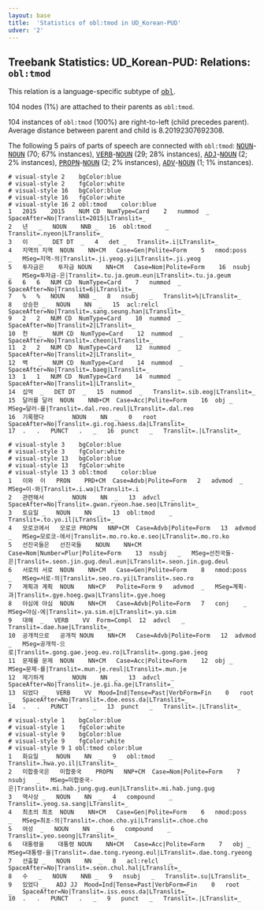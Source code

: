 ```yaml
---
layout: base
title:  'Statistics of obl:tmod in UD_Korean-PUD'
udver: '2'
---
```


## Treebank Statistics: UD_Korean-PUD: Relations: `obl:tmod`

This relation is a language-specific subtype of <tt><a href="ko_pud-dep-obl.html">obl</a></tt>.

104 nodes (1%) are attached to their parents as `obl:tmod`.

104 instances of `obl:tmod` (100%) are right-to-left (child precedes parent).
Average distance between parent and child is 8.20192307692308.

The following 5 pairs of parts of speech are connected with `obl:tmod`: <tt><a href="ko_pud-pos-NOUN.html">NOUN</a></tt>-<tt><a href="ko_pud-pos-NOUN.html">NOUN</a></tt> (70; 67% instances), <tt><a href="ko_pud-pos-VERB.html">VERB</a></tt>-<tt><a href="ko_pud-pos-NOUN.html">NOUN</a></tt> (29; 28% instances), <tt><a href="ko_pud-pos-ADJ.html">ADJ</a></tt>-<tt><a href="ko_pud-pos-NOUN.html">NOUN</a></tt> (2; 2% instances), <tt><a href="ko_pud-pos-PROPN.html">PROPN</a></tt>-<tt><a href="ko_pud-pos-NOUN.html">NOUN</a></tt> (2; 2% instances), <tt><a href="ko_pud-pos-ADV.html">ADV</a></tt>-<tt><a href="ko_pud-pos-NOUN.html">NOUN</a></tt> (1; 1% instances).


~~~ conllu
# visual-style 2	bgColor:blue
# visual-style 2	fgColor:white
# visual-style 16	bgColor:blue
# visual-style 16	fgColor:white
# visual-style 16 2 obl:tmod	color:blue
1	2015	2015	NUM	CD	NumType=Card	2	nummod	_	SpaceAfter=No|Translit=2015|LTranslit=_
2	년	_	NOUN	NNB	_	16	obl:tmod	_	Translit=.nyeon|LTranslit=_
3	이	_	DET	DT	_	4	det	_	Translit=.i|LTranslit=_
4	지역의	지역	NOUN	NN+CM	Case=Gen|Polite=Form	5	nmod:poss	_	MSeg=지역-의|Translit=.ji.yeog.yi|LTranslit=.ji.yeog
5	투자금은	투자금	NOUN	NN+CM	Case=Nom|Polite=Form	16	nsubj	_	MSeg=투자금-은|Translit=.tu.ja.geum.eun|LTranslit=.tu.ja.geum
6	6	6	NUM	CD	NumType=Card	7	nummod	_	SpaceAfter=No|Translit=6|LTranslit=_
7	%	%	NOUN	NNB	_	8	nsubj	_	Translit=%|LTranslit=_
8	상승한	_	NOUN	NN	_	15	acl:relcl	_	SpaceAfter=No|Translit=.sang.seung.han|LTranslit=_
9	2	2	NUM	CD	NumType=Card	10	nummod	_	SpaceAfter=No|Translit=2|LTranslit=_
10	천	_	NUM	CD	NumType=Card	12	nummod	_	SpaceAfter=No|Translit=.cheon|LTranslit=_
11	2	2	NUM	CD	NumType=Card	12	nummod	_	SpaceAfter=No|Translit=2|LTranslit=_
12	백	_	NUM	CD	NumType=Card	14	nummod	_	SpaceAfter=No|Translit=.baeg|LTranslit=_
13	1	1	NUM	CD	NumType=Card	14	nummod	_	SpaceAfter=No|Translit=1|LTranslit=_
14	십억	_	DET	DT	_	15	nummod	_	Translit=.sib.eog|LTranslit=_
15	달러를	달러	NOUN	NNB+CM	Case=Acc|Polite=Form	16	obj	_	MSeg=달러-를|Translit=.dal.reo.reul|LTranslit=.dal.reo
16	기록했다	_	NOUN	NN	_	0	root	_	SpaceAfter=No|Translit=.gi.rog.haess.da|LTranslit=_
17	.	.	PUNCT	.	_	16	punct	_	Translit=.|LTranslit=_

~~~


~~~ conllu
# visual-style 3	bgColor:blue
# visual-style 3	fgColor:white
# visual-style 13	bgColor:blue
# visual-style 13	fgColor:white
# visual-style 13 3 obl:tmod	color:blue
1	이와	이	PRON	PRD+CM	Case=Advb|Polite=Form	2	advmod	_	MSeg=이-와|Translit=.i.wa|LTranslit=.i
2	관련해서	_	NOUN	NN	_	13	advcl	_	SpaceAfter=No|Translit=.gwan.ryeon.hae.seo|LTranslit=_
3	토요일	_	NOUN	NN	_	13	obl:tmod	_	Translit=.to.yo.il|LTranslit=_
4	모로코에서	모로코	PROPN	NNP+CM	Case=Advb|Polite=Form	13	advmod	_	MSeg=모로코-에서|Translit=.mo.ro.ko.e.seo|LTranslit=.mo.ro.ko
5	선진국들은	선진국들	NOUN	NN+CM	Case=Nom|Number=Plur|Polite=Form	13	nsubj	_	MSeg=선진국들-은|Translit=.seon.jin.gug.deul.eun|LTranslit=.seon.jin.gug.deul
6	서로의	서로	NOUN	NN+CM	Case=Gen|Polite=Form	8	nmod:poss	_	MSeg=서로-의|Translit=.seo.ro.yi|LTranslit=.seo.ro
7	계획과	계획	NOUN	NN+CP	Polite=Form	9	advmod	_	MSeg=계획-과|Translit=.gye.hoeg.gwa|LTranslit=.gye.hoeg
8	야심에	야심	NOUN	NN+CM	Case=Advb|Polite=Form	7	conj	_	MSeg=야심-에|Translit=.ya.sim.e|LTranslit=.ya.sim
9	대해	_	VERB	VV	Form=Compl	12	advcl	_	Translit=.dae.hae|LTranslit=_
10	공개적으로	공개적	NOUN	NN+CM	Case=Advb|Polite=Form	12	advmod	_	MSeg=공개적-으로|Translit=.gong.gae.jeog.eu.ro|LTranslit=.gong.gae.jeog
11	문제를	문제	NOUN	NN+CM	Case=Acc|Polite=Form	12	obj	_	MSeg=문제-를|Translit=.mun.je.reul|LTranslit=.mun.je
12	제기하게	_	NOUN	NN	_	13	advcl	_	SpaceAfter=No|Translit=.je.gi.ha.ge|LTranslit=_
13	되었다	_	VERB	VV	Mood=Ind|Tense=Past|VerbForm=Fin	0	root	_	SpaceAfter=No|Translit=.doe.eoss.da|LTranslit=_
14	.	.	PUNCT	.	_	13	punct	_	Translit=.|LTranslit=_

~~~


~~~ conllu
# visual-style 1	bgColor:blue
# visual-style 1	fgColor:white
# visual-style 9	bgColor:blue
# visual-style 9	fgColor:white
# visual-style 9 1 obl:tmod	color:blue
1	화요일	_	NOUN	NN	_	9	obl:tmod	_	Translit=.hwa.yo.il|LTranslit=_
2	미합중국은	미합중국	PROPN	NNP+CM	Case=Nom|Polite=Form	7	nsubj	_	MSeg=미합중국-은|Translit=.mi.hab.jung.gug.eun|LTranslit=.mi.hab.jung.gug
3	역사상	_	NOUN	NN	_	4	compound	_	Translit=.yeog.sa.sang|LTranslit=_
4	최초의	최초	NOUN	NN+CM	Case=Gen|Polite=Form	6	nmod:poss	_	MSeg=최초-의|Translit=.choe.cho.yi|LTranslit=.choe.cho
5	여성	_	NOUN	NN	_	6	compound	_	Translit=.yeo.seong|LTranslit=_
6	대통령을	대통령	NOUN	NN+CM	Case=Acc|Polite=Form	7	obj	_	MSeg=대통령-을|Translit=.dae.tong.ryeong.eul|LTranslit=.dae.tong.ryeong
7	선출할	_	NOUN	NN	_	8	acl:relcl	_	SpaceAfter=No|Translit=.seon.chul.hal|LTranslit=_
8	수	_	NOUN	NNB	_	9	nsubj	_	Translit=.su|LTranslit=_
9	있었다	_	ADJ	JJ	Mood=Ind|Tense=Past|VerbForm=Fin	0	root	_	SpaceAfter=No|Translit=.iss.eoss.da|LTranslit=_
10	.	.	PUNCT	.	_	9	punct	_	Translit=.|LTranslit=_

~~~


